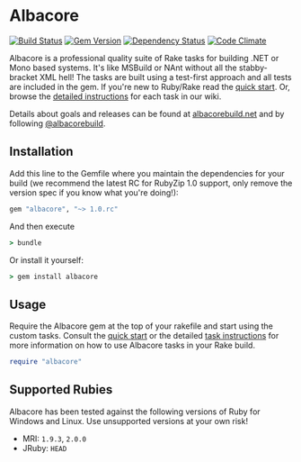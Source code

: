 # Albacore 
[![Build Status](https://secure.travis-ci.org/Albacore/albacore.png?branch=dev)](http://travis-ci.org/Albacore/albacore) [![Gem Version](https://badge.fury.io/rb/albacore.png)](http://badge.fury.io/rb/albacore) [![Dependency Status](https://gemnasium.com/Albacore/albacore.png)](https://gemnasium.com/Albacore/albacore) [![Code Climate](https://codeclimate.com/github/Albacore/albacore.png)](https://codeclimate.com/github/Albacore/albacore) 

Albacore is a professional quality suite of Rake tasks for building .NET or Mono based systems. It's like MSBuild or NAnt without all the stabby-bracket XML hell! The tasks are built using a test-first approach and all tests are included in the gem. If you're new to Ruby/Rake read the [quick start][2]. Or, browse the [detailed instructions][1] for each task in our wiki. 

Details about goals and releases can be found at [albacorebuild.net](http://albacorebuild.net) and by following [@albacorebuild](https://twitter.com/albacorebuild).

## Installation

Add this line to the Gemfile where you maintain the dependencies for your build (we recommend the latest RC for RubyZip 1.0 support, only remove the version spec if you know what you're doing!):

```ruby
gem "albacore", "~> 1.0.rc"
```

And then execute

```bat
> bundle
```
    
Or install it yourself:

```bat
> gem install albacore
```

## Usage

Require the Albacore gem at the top of your rakefile and start using the custom tasks. Consult the [quick start][3] or the detailed [task instructions][1] for more information on how to use Albacore tasks in your Rake build.

```ruby
require "albacore"
```

## Supported Rubies

Albacore has been tested against the following versions of Ruby for Windows and Linux. Use unsupported versions at your own risk!

* MRI: `1.9.3`, `2.0.0`
* JRuby: `HEAD`



 [1]: https://github.com/Albacore/albacore/wiki
 [2]: https://github.com/Albacore/albacore/wiki#rake-quick-start
 [3]: https://github.com/Albacore/albacore/wiki#albacore-quick-start

